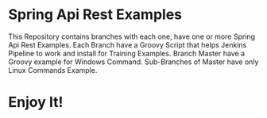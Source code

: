 # Spring Api Rest Examples

This Repository contains branches with each one, have one or more Spring Api Rest Examples.
Each Branch have a Groovy Script that helps Jenkins Pipeline to work and install for Training Examples.
Branch Master have a Groovy example for Windows Command. Sub-Branches of Master have only Linux Commands Example.

# Enjoy It!
